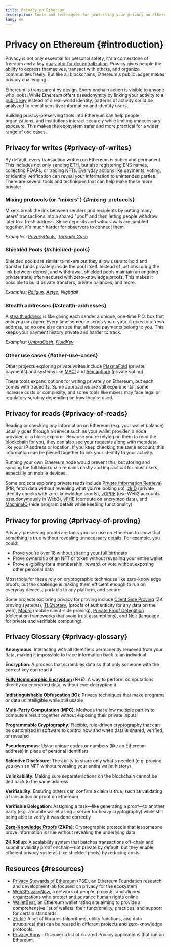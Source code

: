 ```yaml
---
title: Privacy on Ethereum
description: Tools and techniques for protecting your privacy on Ethereum
lang: en
---
```


# Privacy on Ethereum {#introduction}

Privacy is not only essential for personal safety, it's a cornerstone of freedom and a key [guarantor for decentralization](https://vitalik.eth.limo/general/2025/04/14/privacy.html). Privacy gives people the ability to express themselves, transact with others, and organize communities freely. But like all blockchains, Ethereum's public ledger makes privacy challenging.

Ethereum is transparent by design. Every onchain action is visible to anyone who looks. While Ethereum offers pseudonymity by linking your activity to a [public key](https://ethereum.org/en/decentralized-identity/#public-key-cryptography) instead of a real-world identity, patterns of activity could be analyzed to reveal sensitive information and identify users.

Building privacy-preserving tools into Ethereum can help people, organizations, and institutions interact securely while limiting unnecessary exposure. This makes the ecosystem safer and more practical for a wider range of use cases.

## Privacy for writes {#privacy-of-writes}

By default, every transaction written on Ethereum is public and permanent. This includes not only sending ETH, but also registering ENS names, collecting POAPs, or trading NFTs. Everyday actions like payments, voting, or identity verification can reveal your information to unintended parties. There are several tools and techniques that can help make these more private:

### Mixing protocols (or "mixers") {#mixing-protocols}

Mixers break the link between senders and recipients by putting many users' transactions into a shared "pool" and then letting people withdraw later to a fresh address. Since deposits and withdrawals are jumbled together, it's much harder for observers to connect them.

_Examples: [PrivacyPools](https://docs.privacypools.com/), [Tornado Cash](https://tornado.cash/)_

### Shielded Pools {#shielded-pools}

Shielded pools are similar to mixers but they allow users to hold and transfer funds privately inside the pool itself. Instead of just obscuring the link between deposit and withdrawal, shielded pools maintain an ongoing private state, often secured with zero-knowledge proofs. This makes it possible to build private transfers, private balances, and more.

_Examples: [Railgun](https://www.railgun.org/), [Aztec](https://aztec.network/), Nightfall_

### Stealth addresses {#stealth-addresses}

A [stealth address](https://vitalik.eth.limo/general/2023/01/20/stealth.html) is like giving each sender a unique, one-time P.O. box that only you can open. Every time someone sends you crypto, it goes to a fresh address, so no one else can see that all those payments belong to you. This keeps your payment history private and harder to track.

_Examples: [UmbraCash](https://app.umbra.cash/faq), [FluidKey](https://www.fluidkey.com/)_

### Other use cases {#other-use-cases}

Other projects exploring private writes include [PlasmaFold](https://pse.dev/projects/plasma-fold) (private payments) and systems like [MACI](https://pse.dev/projects/maci) and [Semaphore](https://pse.dev/projects/semaphore) (private voting).

These tools expand options for writing privately on Ethereum, but each comes with tradeoffs. Some approaches are still experimental, some increase costs or complexity, and some tools like mixers may face legal or regulatory scrutiny depending on how they're used.

## Privacy for reads {#privacy-of-reads}

Reading or checking any information on Ethereum (e.g. your wallet balance) usually goes through a service such as your wallet provider, a node provider, or a block explorer. Because you're relying on them to read the blockchain for you, they can also see your requests along with metadata like your IP address or location. If you keep checking the same account, this information can be pieced together to link your identity to your activity.

Running your own Ethereum node would prevent this, but storing and syncing the full blockchain remains costly and impractical for most users, especially on mobile devices.

Some projects exploring private reads include [Private Information Retrieval](https://hackmd.io/@brech1/ethereum-privacy-pir?utm_source=preview-mode&utm_medium=rec) (PIR, fetch data without revealing what you're looking up), [zkID](https://hackmd.io/@brech1/ethereum-privacy-pir?utm_source=preview-mode&utm_medium=rec) (private identity checks with zero-knowledge proofs), [vOPRF](https://pse.dev/projects/voprf) (use Web2 accounts pseudonymously in Web3), [vFHE](https://pse.dev/blog/zero-to-start-applied-fully-homomorphic-encryption-fhe-part-1) (compute on encrypted data), and [MachinaIO](https://pse.dev/projects/machina-io) (hide program details while keeping functionality).

## Privacy for proving {#privacy-of-proving}

Privacy-preserving proofs are tools you can use on Ethereum to show that something is true without revealing unnecessary details. For example, you could:

- Prove you're over 18 without sharing your full birthdate
- Prove ownership of an NFT or token without revealing your entire wallet
- Prove eligibility for a membership, reward, or vote without exposing other personal data

Most tools for these rely on cryptographic techniques like zero-knowledge proofs, but the challenge is making them efficient enough to run on everyday devices, portable to any platform, and secure.

Some projects exploring privacy for proving include [Client Side Proving](https://pse.dev/projects/client-side-proving) (ZK proving systems), [TLSNotary](https://tlsnotary.org/), (proofs of authenticity for any data on the web), [Mopro](https://pse.dev/projects/mopro) (mobile client-side proving), [Private Proof Delegation](https://pse.dev/projects/private-proof-delegation) (delegation frameworks that avoid trust assumptions), and [Noir](https://noir-lang.org/) (language for private and verifiable computing).

## Privacy Glossary {#privacy-glossary}

**Anonymous**: Interacting with all identifiers permanently removed from your data, making it impossible to trace information back to an individual

**Encryption**: A process that scrambles data so that only someone with the correct key can read it

**[Fully Homomorphic Encryption](https://pse.dev/blog/zero-to-start-applied-fully-homomorphic-encryption-fhe-part-1) (FHE)**: A way to perform computations directly on encrypted data, without ever decrypting it

**[Indistinguishable Obfuscation](https://pse.dev/projects/machina-io) (iO)**: Privacy techniques that make programs or data unintelligible while still usable

**[Multi-Party Computation](https://pse.dev/blog/secure-multi-party-computation) (MPC)**: Methods that allow multiple parties to compute a result together without exposing their private inputs

**Programmable Cryptography**: Flexible, rule-driven cryptography that can be customized in software to control how and when data is shared, verified, or revealed

**Pseudonymous**: Using unique codes or numbers (like an Ethereum address) in place of personal identifiers

**Selective Disclosure**: The ability to share only what's needed (e.g. proving you own an NFT without revealing your entire wallet history)

**Unlinkability**: Making sure separate actions on the blockchain cannot be tied back to the same address

**Verifiability**: Ensuring others can confirm a claim is true, such as validating a transaction or proof on Ethereum

**Verifiable Delegation**: Assigning a task—like generating a proof—to another party (e.g. a mobile wallet using a server for heavy cryptography) while still being able to verify it was done correctly

**[Zero-Knowledge Proofs](https://ethereum.org/en/zero-knowledge-proofs/#why-zero-knowledge-proofs-are-important) (ZKPs)**: Cryptographic protocols that let someone prove information is true without revealing the underlying data

**ZK Rollup**: A scalability system that batches transactions off-chain and submit a validity proof onchain—not private by default, but they enable efficient privacy systems (like shielded pools) by reducing costs

## Resources {#resources}

- [Privacy Stewards of Ethereum](https://pse.dev/) (PSE), an Ethereum Foundation research and development lab focused on privacy for the ecosystem
- [Web3PrivacyNow](https://web3privacy.info/), a network of people, projects, and aligned organizations who protect and advance human rights online
- [WalletBeat](https://beta.walletbeat.eth.limo/wallet/summary/), an Ethereum wallet rating site aiming to provide a comprehensive list of wallets, their functionality, practices, and support for certain standards.
- [Zk-kit](https://zkkit.pse.dev/): A set of libraries (algorithms, utility functions, and data structures) that can be reused in different projects and zero-knowledge protocols.
- [Privacy Apps](https://ethereum.org/en/apps/categories/privacy/) - Discover a list of curated Privacy applications that run on Ethereum.
